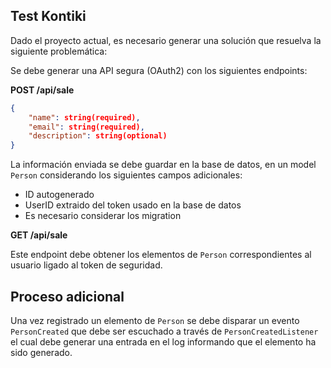 ## Test Kontiki

Dado el proyecto actual, es necesario generar una solución que resuelva la siguiente problemática:

Se debe generar una API segura (OAuth2) con los siguientes endpoints:

**POST /api/sale**

```json
{
    "name": string(required),
    "email": string(required),
    "description": string(optional)
}
```

La información enviada se debe guardar en la base de datos, en un model `Person` considerando los siguientes campos adicionales:

* ID autogenerado
* UserID extraido del token usado en la base de datos
* Es necesario considerar los migration

**GET /api/sale**

Este endpoint debe obtener los elementos de `Person` correspondientes al usuario ligado al token de seguridad.


## Proceso adicional

Una vez registrado un elemento de `Person` se debe disparar un evento `PersonCreated` que debe ser escuchado a través de `PersonCreatedListener` el cual debe generar una
entrada en el log informando que el elemento ha sido generado.

